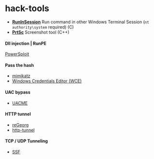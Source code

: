 # hack-tools

- [**RunInSession**](https://github.com/du0ngpv/hack-tools/blob/master/RunInSession.md) Run command in other Windows Terminal Session (`nt authority\system` required) (C)
- [**PrtSc**](https://github.com/du0ngpv/hack-tools/blob/master/src/prtsc.cpp) Screenshot tool (C++)

#### Dll injection | RunPE
[PowerSploit](https://github.com/PowerShellMafia/PowerSploit/blob/master/CodeExecution/)

#### Pass the hash
- [mimikatz](https://github.com/gentilkiwi/mimikatz) 
- [Windows Credentials Editor (WCE)](https://www.ampliasecurity.com/research/windows-credentials-editor/)

#### UAC bypass
- [UACME](https://github.com/hfiref0x/UACME)

#### HTTP tunnel
- [reGeorg](https://github.com/sensepost/reGeorg)
- [http-tunnel](http-tunnel.sourceforge.net)

#### TCP / UDP Tunneling
- [SSF](https://securesocketfunneling.github.io/ssf/#how-to-configure)
